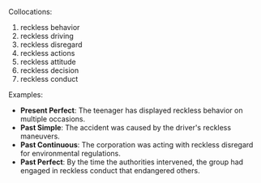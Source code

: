 Collocations:
1. reckless behavior
2. reckless driving
3. reckless disregard
4. reckless actions
5. reckless attitude
6. reckless decision
7. reckless conduct

Examples:
- **Present Perfect**: The teenager has displayed reckless behavior on multiple occasions.
- **Past Simple**: The accident was caused by the driver's reckless maneuvers.
- **Past Continuous**: The corporation was acting with reckless disregard for environmental regulations.
- **Past Perfect**: By the time the authorities intervened, the group had engaged in reckless conduct that endangered others.